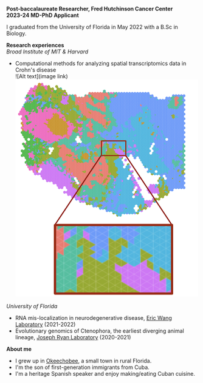 **Post-baccalaureate Researcher, Fred Hutchinson Cancer Center** <br />
**2023-24 MD-PhD Applicant** <br />

I graduated from the University of Florida in May 2022 with a B.Sc in Biology. <br />

**Research experiences** <br />
*Broad Institute of MIT & Harvard*
- Computational methods for analyzing spatial transcriptomics data in Crohn's disease <br />
![Alt text](image link)
&nbsp;&nbsp;&nbsp;&nbsp;![Report](bayesspace.png)

*University of Florida*
- RNA mis-localization in neurodegenerative disease, [Eric Wang Laboratory](http://ericwanglab.com/research.php) (2021-2022)
- Evolutionary genomics of Ctenophora, the earliest diverging animal lineage, [Joseph Ryan Laboratory](http://ryanlab.whitney.ufl.edu/research/) (2020-2021)

**About me**
- I grew up in [Okeechobee](https://www.cityofokeechobee.com/), a small town in rural Florida.
- I'm the son of first-generation immigrants from Cuba.
- I'm a heritage Spanish speaker and enjoy making/eating Cuban cuisine.
